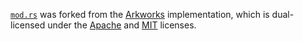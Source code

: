 [`mod.rs`](./mod.rs) was forked from the [Arkworks](https://github.com/arkworks-rs/algebra) implementation, which is dual-licensed under the [Apache](https://github.com/arkworks-rs/algebra/blob/master/LICENSE-APACHE) and [MIT](https://github.com/arkworks-rs/algebra/blob/master/LICENSE-MIT) licenses. 

